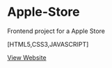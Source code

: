 # Apple-Store
Frontend project for a Apple Store

[HTML5,CSS3,JAVASCRIPT]

[View Website](https://app.netlify.com/sites/favapplestore)
